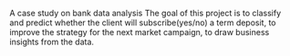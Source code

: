 A case study on bank data analysis
The goal of this project is to classify and predict whether the client will subscribe(yes/no) a term deposit, to improve the strategy for the next market campaign, to draw business insights from the data.
